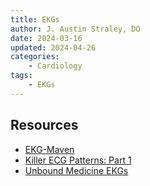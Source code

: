 ```yaml
---
title: EKGs
author: J. Austin Straley, DO
date: 2024-03-16
updated: 2024-04-26
categories:
    - Cardiology
tags:
    - EKGs
---
```



## Resources

* [EKG-Maven][1]
* [Killer ECG Patterns: Part 1][2]
* [Unbound Medicine EKGs][3]

[1]: https://ecg.bidmc.harvard.edu/maven/mavenmain.asp
[2]: https://litfl.com/killer-ecg-patterns-part-1/
[3]: https://emergency.unboundmedicine.com/emergency/view/GDT/619449/all/BASIC_ELECTROCARDIOGRAPHY